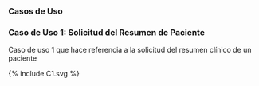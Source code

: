 ### Casos de Uso

### Caso de Uso 1: Solicitud del Resumen de Paciente

Caso de uso 1 que hace referencia a la solicitud del resumen clínico de un paciente

{% include C1.svg %}